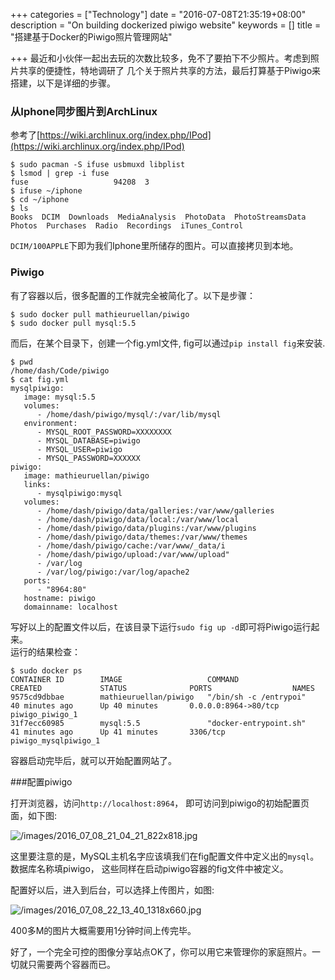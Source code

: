 +++
categories = ["Technology"]
date = "2016-07-08T21:35:19+08:00"
description = "On building dockerized piwigo website"
keywords = []
title = "搭建基于Docker的Piwigo照片管理网站"

+++
最近和小伙伴一起出去玩的次数比较多，免不了要拍下不少照片。考虑到照片共享的便捷性，特地调研了
几个关于照片共享的方法，最后打算基于Piwigo来搭建，以下是详细的步骤。    

### 从Iphone同步图片到ArchLinux
参考了[https://wiki.archlinux.org/index.php/IPod](https://wiki.archlinux.org/index.php/IPod)    

```
$ sudo pacman -S ifuse usbmuxd libplist
$ lsmod | grep -i fuse
fuse                   94208  3
$ ifuse ~/iphone 
$ cd ~/iphone 
$ ls
Books  DCIM  Downloads  MediaAnalysis  PhotoData  PhotoStreamsData
Photos  Purchases  Radio  Recordings  iTunes_Control
```
`DCIM/100APPLE`下即为我们Iphone里所储存的图片。可以直接拷贝到本地。  

### Piwigo
有了容器以后，很多配置的工作就完全被简化了。以下是步骤：    

```
$ sudo docker pull mathieuruellan/piwigo
$ sudo docker pull mysql:5.5
```     
而后，在某个目录下，创建一个fig.yml文件, fig可以通过`pip install fig`来安装.    

```
$ pwd
/home/dash/Code/piwigo
$ cat fig.yml
mysqlpiwigo:
   image: mysql:5.5 
   volumes:
      - /home/dash/piwigo/mysql/:/var/lib/mysql 
   environment:
      - MYSQL_ROOT_PASSWORD=XXXXXXXX
      - MYSQL_DATABASE=piwigo
      - MYSQL_USER=piwigo
      - MYSQL_PASSWORD=XXXXXX
piwigo:
   image: mathieuruellan/piwigo
   links:
      - mysqlpiwigo:mysql 
   volumes:
      - /home/dash/piwigo/data/galleries:/var/www/galleries
      - /home/dash/piwigo/data/local:/var/www/local
      - /home/dash/piwigo/data/plugins:/var/www/plugins
      - /home/dash/piwigo/data/themes:/var/www/themes
      - /home/dash/piwigo/cache:/var/www/_data/i
      - /home/dash/piwigo/upload:/var/www/upload"
      - /var/log
      - /var/log/piwigo:/var/log/apache2
   ports:
      - "8964:80"
   hostname: piwigo
   domainname: localhost
```
写好以上的配置文件以后，在该目录下运行`sudo fig up -d`即可将Piwigo运行起来。     
运行的结果检查：    

```
$ sudo docker ps
CONTAINER ID        IMAGE                   COMMAND                  CREATED             STATUS              PORTS                  NAMES
9575cd9dbbae        mathieuruellan/piwigo   "/bin/sh -c /entrypoi"   40 minutes ago      Up 40 minutes       0.0.0.0:8964->80/tcp   piwigo_piwigo_1
31f7ecc60985        mysql:5.5               "docker-entrypoint.sh"   41 minutes ago      Up 41 minutes       3306/tcp               piwigo_mysqlpiwigo_1
```
容器启动完毕后，就可以开始配置网站了。   

###配置piwigo

打开浏览器，访问`http://localhost:8964`， 即可访问到piwigo的初始配置页面，如下图:    

![/images/2016_07_08_21_04_21_822x818.jpg](/images/2016_07_08_21_04_21_822x818.jpg)    

这里要注意的是，MySQL主机名字应该填我们在fig配置文件中定义出的`mysql`。数据库名称填piwigo，
这些同样在启动piwigo容器的fig文件中被定义。    

配置好以后，进入到后台，可以选择上传图片，如图:    

![/images/2016_07_08_22_13_40_1318x660.jpg](/images/2016_07_08_22_13_40_1318x660.jpg)    

400多M的图片大概需要用1分钟时间上传完毕。    

好了，一个完全可控的图像分享站点OK了，你可以用它来管理你的家庭照片。一切就只需要两个容器而已。

